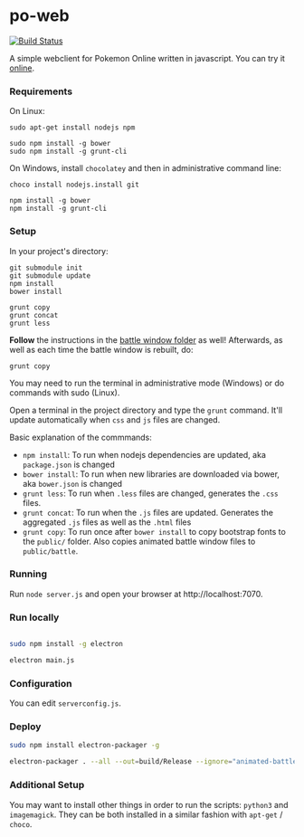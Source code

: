 # po-web
[![Build Status](https://travis-ci.org/po-devs/po-web.png)](https://travis-ci.org/po-devs/po-web)

A simple webclient for Pokemon Online written in javascript. You can try it [online](http://web.pokemon-online.eu).

### Requirements

On Linux:

```
sudo apt-get install nodejs npm

sudo npm install -g bower
sudo npm install -g grunt-cli
```

On Windows, install `chocolatey` and then in administrative command line:
```
choco install nodejs.install git

npm install -g bower
npm install -g grunt-cli
```

### Setup

In your project's directory:

```
git submodule init
git submodule update
npm install
bower install

grunt copy
grunt concat
grunt less
```

**Follow** the instructions in the [battle window folder](https://github.com/po-devs/po-battle-window) as well! Afterwards, as well as each time the battle window is rebuilt, do:

```
grunt copy
```

You may need to run the terminal in administrative mode (Windows) or do commands with sudo (Linux).

Open a terminal in the project directory and type the `grunt` command. It'll update automatically when `css` and `js` files are changed.

Basic explanation of the commmands:

* `npm install`: To run when nodejs dependencies are updated, aka `package.json` is changed
* `bower install`: To run when new libraries are downloaded via bower, aka `bower.json` is changed
* `grunt less`: To run when `.less` files are changed, generates the `.css` files.
* `grunt concat`: To run when the `.js` files are updated. Generates the aggregated `.js` files as well as the `.html` files
* `grunt copy`: To run once after `bower install` to copy bootstrap fonts to the `public/` folder. Also copies animated battle window files to `public/battle`.

### Running

Run `node server.js` and open your browser at http://localhost:7070.

### Run locally

```bash

sudo npm install -g electron

electron main.js
```

### Configuration

You can edit `serverconfig.js`.

### Deploy 

```bash
sudo npm install electron-packager -g

electron-packager . --all --out=build/Release --ignore="animated-battle-window" --ignore="app/assets" --ignore="build" --ignore="bower_components" --ignore="scripts"
```

### Additional Setup

You may want to install other things in order to run the scripts: `python3` and `imagemagick`. They can be both installed in a similar fashion with `apt-get` / `choco`.
